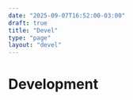 ```yaml
---
date: "2025-09-07T16:52:00-03:00"
draft: true
title: "Devel"
type: "page"
layout: "devel"
---
```


# Development
